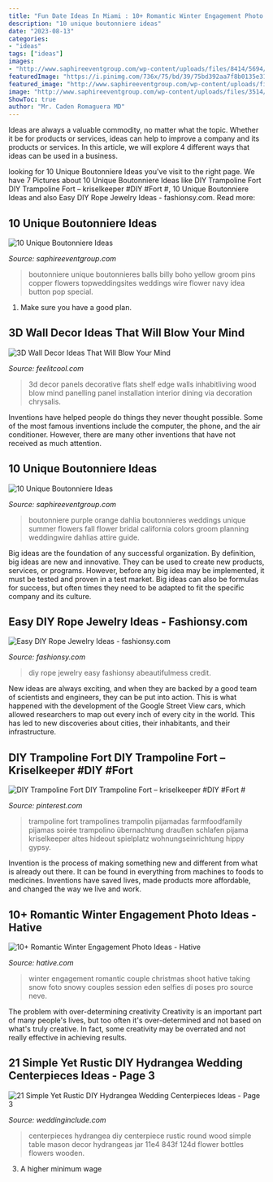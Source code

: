 ```yaml
---
title: "Fun Date Ideas In Miami : 10+ Romantic Winter Engagement Photo Ideas"
description: "10 unique boutonniere ideas"
date: "2023-08-13"
categories:
- "ideas"
tags: ["ideas"]
images:
- "http://www.saphireeventgroup.com/wp-content/uploads/files/8414/5694/2699/unique_boutonniere_6.jpg"
featuredImage: "https://i.pinimg.com/736x/75/bd/39/75bd392aa7f8b0135e315d9bd78684d7.jpg"
featured_image: "http://www.saphireeventgroup.com/wp-content/uploads/files/3514/5694/2696/unique_boutonniere_2.jpg"
image: "http://www.saphireeventgroup.com/wp-content/uploads/files/3514/5694/2696/unique_boutonniere_2.jpg"
ShowToc: true
author: "Mr. Caden Romaguera MD"
---
```



Ideas are always a valuable commodity, no matter what the topic. Whether it be for products or services, ideas can help to improve a company and its products or services. In this article, we will explore 4 different ways that ideas can be used in a business.

	

		
looking for 10 Unique Boutonniere Ideas you've visit to the right page. We have 7 Pictures about 10 Unique Boutonniere Ideas like DIY Trampoline Fort DIY Trampoline Fort – kriselkeeper #DIY #Fort #, 10 Unique Boutonniere Ideas and also Easy DIY Rope Jewelry Ideas - fashionsy.com. Read more:
		
    
## 10 Unique Boutonniere Ideas

<img loading=lazy src="http://www.saphireeventgroup.com/wp-content/uploads/files/3514/5694/2696/unique_boutonniere_2.jpg" onerror="this.onerror=null;this.src='https://tse1.mm.bing.net/th?id=OIP.eG_JgGc5Wp7sh9P6XiKuPgAAAA&amp;pid=15.1';" alt="10 Unique Boutonniere Ideas">

_Source: saphireeventgroup.com_

>boutonniere unique boutonnieres balls billy boho yellow groom pins copper flowers topweddingsites weddings wire flower navy idea button pop special. 

	

1. Make sure you have a good plan.

    
## 3D Wall Decor Ideas That Will Blow Your Mind

<img loading=lazy src="https://feelitcool.com/wp-content/uploads/2016/08/3d-wall-decor-creations13-1.jpg" onerror="this.onerror=null;this.src='https://tse3.mm.bing.net/th?id=OIP.shgfv6Vby0RbLHfV2P-3LQAAAA&amp;pid=15.1';" alt="3D Wall Decor Ideas That Will Blow Your Mind">

_Source: feelitcool.com_

>3d decor panels decorative flats shelf edge walls inhabitliving wood blow mind panelling panel installation interior dining via decoration chrysalis. 

	

Inventions have helped people do things they never thought possible. Some of the most famous inventions include the computer, the phone, and the air conditioner. However, there are many other inventions that have not received as much attention.

    
## 10 Unique Boutonniere Ideas

<img loading=lazy src="http://www.saphireeventgroup.com/wp-content/uploads/files/8414/5694/2699/unique_boutonniere_6.jpg" onerror="this.onerror=null;this.src='https://tse4.mm.bing.net/th?id=OIP.F8xt2Ds5SLMLM8OyPekDFgAAAA&amp;pid=15.1';" alt="10 Unique Boutonniere Ideas">

_Source: saphireeventgroup.com_

>boutonniere purple orange dahlia boutonnieres weddings unique summer flowers fall flower bridal california colors groom planning weddingwire dahlias attire guide. 

	

Big ideas are the foundation of any successful organization. By definition, big ideas are new and innovative. They can be used to create new products, services, or programs. However, before any big idea may be implemented, it must be tested and proven in a test market. Big ideas can also be formulas for success, but often times they need to be adapted to fit the specific company and its culture.

    
## Easy DIY Rope Jewelry Ideas - Fashionsy.com

<img loading=lazy src="http://fashionsy.com/wp-content/uploads/2014/04/6a00d8358081ff69e2017eea61cee2970d-800wi.jpg" onerror="this.onerror=null;this.src='https://tse3.mm.bing.net/th?id=OIP.PQ2nIk6QM55ng7Lx0yXOfgHaLH&amp;pid=15.1';" alt="Easy DIY Rope Jewelry Ideas - fashionsy.com">

_Source: fashionsy.com_

>diy rope jewelry easy fashionsy abeautifulmess credit. 

	

New ideas are always exciting, and when they are backed by a good team of scientists and engineers, they can be put into action. This is what happened with the development of the Google Street View cars, which allowed researchers to map out every inch of every city in the world. This has led to new discoveries about cities, their inhabitants, and their infrastructure.

    
## DIY Trampoline Fort DIY Trampoline Fort – Kriselkeeper #DIY #Fort #

<img loading=lazy src="https://i.pinimg.com/736x/75/bd/39/75bd392aa7f8b0135e315d9bd78684d7.jpg" onerror="this.onerror=null;this.src='https://tse1.mm.bing.net/th?id=OIP.dQPJb-ArPoTP7i1-qyWnewHaLH&amp;pid=15.1';" alt="DIY Trampoline Fort DIY Trampoline Fort – kriselkeeper #DIY #Fort #">

_Source: pinterest.com_

>trampoline fort trampolines trampolin pijamadas farmfoodfamily pijamas soirée trampolino übernachtung draußen schlafen pijama kriselkeeper altes hideout spielplatz wohnungseinrichtung hippy gypsy. 

	

Invention is the process of making something new and different from what is already out there. It can be found in everything from machines to foods to medicines. Inventions have saved lives, made products more affordable, and changed the way we live and work.

    
## 10+ Romantic Winter Engagement Photo Ideas - Hative

<img loading=lazy src="http://hative.com/wp-content/uploads/2014/11/winter-engagement-photo-ideas/5-winter-engagement-photo-ideas.jpg" onerror="this.onerror=null;this.src='https://tse4.mm.bing.net/th?id=OIP.bRwovrPDmfY-iKnzPdUezAHaLH&amp;pid=15.1';" alt="10+ Romantic Winter Engagement Photo Ideas - Hative">

_Source: hative.com_

>winter engagement romantic couple christmas shoot hative taking snow foto snowy couples session eden selfies di poses pro source neve. 

	

The problem with over-determining creativity
Creativity is an important part of many people's lives, but too often it's over-determined and not based on what's truly creative. In fact, some creativity may be overrated and not really effective in achieving results.

    
## 21 Simple Yet Rustic DIY Hydrangea Wedding Centerpieces Ideas - Page 3

<img loading=lazy src="https://www.weddinginclude.com/wp-content/uploads/2017/07/DIY-Hydrangea-and-Wood-Round-Centerpiece.jpg" onerror="this.onerror=null;this.src='https://tse1.mm.bing.net/th?id=OIP.GOgtQ1lAMAwNt6tEHJH-1gHaLF&amp;pid=15.1';" alt="21 Simple Yet Rustic DIY Hydrangea Wedding Centerpieces Ideas - Page 3">

_Source: weddinginclude.com_

>centerpieces hydrangea diy centerpiece rustic round wood simple table mason decor hydrangeas jar 11e4 843f 124d flower bottles flowers wooden. 

	

3. A higher minimum wage

